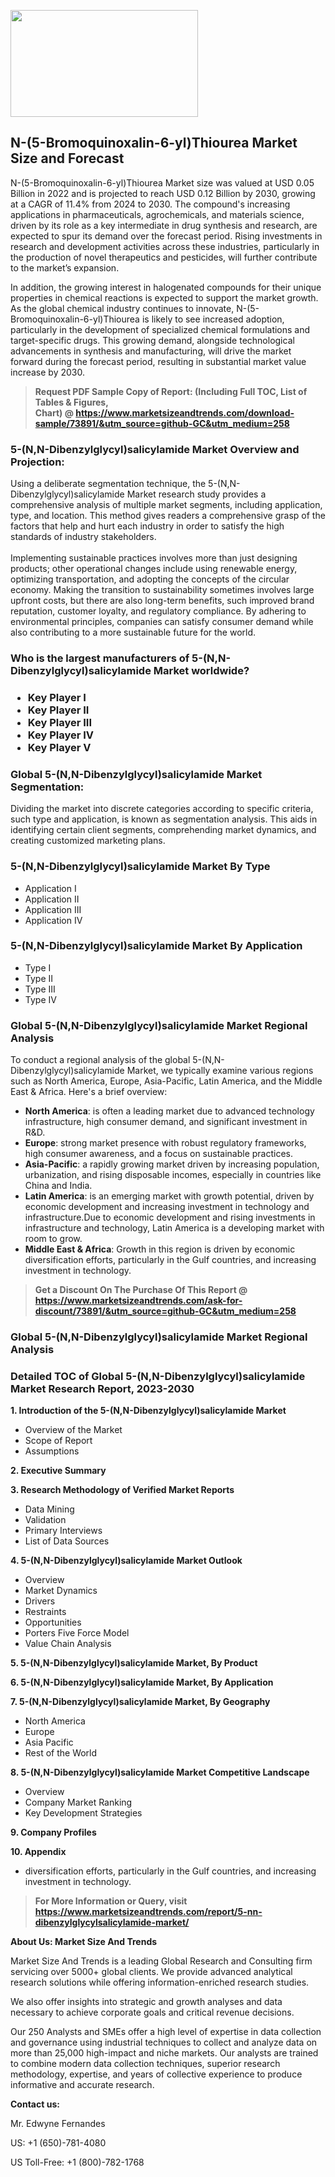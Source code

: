 <p><img class="alignnone size-medium wp-image-20088" src="https://ffe5etoiles.com/wp-content/uploads/2024/12/MST1-300x171.png" alt="" width="300" height="171" /></p><h2>N-(5-Bromoquinoxalin-6-yl)Thiourea Market Size and Forecast</h2><p>N-(5-Bromoquinoxalin-6-yl)Thiourea Market size was valued at USD 0.05 Billion in 2022 and is projected to reach USD 0.12 Billion by 2030, growing at a CAGR of 11.4% from 2024 to 2030. The compound's increasing applications in pharmaceuticals, agrochemicals, and materials science, driven by its role as a key intermediate in drug synthesis and research, are expected to spur its demand over the forecast period. Rising investments in research and development activities across these industries, particularly in the production of novel therapeutics and pesticides, will further contribute to the market’s expansion.</p><p>In addition, the growing interest in halogenated compounds for their unique properties in chemical reactions is expected to support the market growth. As the global chemical industry continues to innovate, N-(5-Bromoquinoxalin-6-yl)Thiourea is likely to see increased adoption, particularly in the development of specialized chemical formulations and target-specific drugs. This growing demand, alongside technological advancements in synthesis and manufacturing, will drive the market forward during the forecast period, resulting in substantial market value increase by 2030.</p></p><blockquote id="" class=""><strong>Request PDF Sample Copy of Report: (Including Full TOC, List of Tables &amp; Figures, Chart)&nbsp;@&nbsp;<strong><a href="https://www.marketsizeandtrends.com/download-sample/73891/&utm_source=github-GC&utm_medium=258" target="_blank">https://www.marketsizeandtrends.com/download-sample/73891/&utm_source=github-GC&utm_medium=258</a></strong></strong></blockquote><h3 id="" class="">5-(N,N-Dibenzylglycyl)salicylamide Market&nbsp;Overview and Projection:</h3><p id="" class="">Using a deliberate segmentation technique, the 5-(N,N-Dibenzylglycyl)salicylamide Market research study provides a comprehensive analysis of multiple market segments, including application, type, and location. This method gives readers a comprehensive grasp of the factors that help and hurt each industry in order to satisfy the high standards of industry stakeholders. <br /> <br />Implementing sustainable practices involves more than just designing products; other operational changes include using renewable energy, optimizing transportation, and adopting the concepts of the circular economy. Making the transition to sustainability sometimes involves large upfront costs, but there are also long-term benefits, such improved brand reputation, customer loyalty, and regulatory compliance. By adhering to environmental principles, companies can satisfy consumer demand while also contributing to a more sustainable future for the world.</p><h3 id="" class="">Who is the largest manufacturers of&nbsp;5-(N,N-Dibenzylglycyl)salicylamide Market worldwide?</h3><h3 class=""><p><ul><li>Key Player I </li><li> Key Player II </li><li> Key Player III </li><li> Key Player IV </li><li> Key Player V</li></ul></p></h3><h3 id="" class="">Global&nbsp;5-(N,N-Dibenzylglycyl)salicylamide Market Segmentation:</h3><p id="" class="">Dividing the market into discrete categories according to specific criteria, such type and application, is known as segmentation analysis. This aids in identifying certain client segments, comprehending market dynamics, and creating customized marketing plans.</p><h3 id="" class="">5-(N,N-Dibenzylglycyl)salicylamide Market&nbsp;By Type</h3><p><p><ul><li>Application I</li><li> Application II</li><li> Application III</li><li> Application IV</p></li></ul></p></p><h3 id="" class="">5-(N,N-Dibenzylglycyl)salicylamide Market&nbsp;By Application</h3><p class=""><p><ul><li>Type I</li><li> Type II</li><li> Type III</li><li> Type IV</li></ul></p></p><h3 id="" class="">Global 5-(N,N-Dibenzylglycyl)salicylamide Market Regional Analysis</h3><p id="" class="">To conduct a regional analysis of the global 5-(N,N-Dibenzylglycyl)salicylamide Market, we typically examine various regions such as North America, Europe, Asia-Pacific, Latin America, and the Middle East &amp; Africa. Here's a brief overview:</p><ul><li><strong>North America</strong>: is often a leading market due to advanced technology infrastructure, high consumer demand, and significant investment in R&amp;D.</li><li><strong>Europe</strong>: strong market presence with robust regulatory frameworks, high consumer awareness, and a focus on sustainable practices.</li><li><strong>Asia-Pacific</strong>: a rapidly growing market driven by increasing population, urbanization, and rising disposable incomes, especially in countries like China and India.</li><li><strong>Latin America</strong>: is an emerging market with growth potential, driven by economic development and increasing investment in technology and infrastructure.Due to economic development and rising investments in infrastructure and technology, Latin America is a developing market with room to grow.</li><li><strong>Middle East &amp; Africa</strong>: Growth in this region is driven by economic diversification efforts, particularly in the Gulf countries, and increasing investment in technology.</li></ul><blockquote id="" class=""><strong>Get a Discount On The Purchase Of This Report @ <strong><a href="https://www.marketsizeandtrends.com/ask-for-discount/73891/&utm_source=github-GC&utm_medium=258" target="_blank">https://www.marketsizeandtrends.com/ask-for-discount/73891/&utm_source=github-GC&utm_medium=258</a></strong></strong></blockquote><h3 id="" class="">Global 5-(N,N-Dibenzylglycyl)salicylamide Market Regional Analysis</h3><h3 id="" class="">Detailed TOC of Global 5-(N,N-Dibenzylglycyl)salicylamide Market Research Report, 2023-2030</h3><p id="" class=""><strong>1. Introduction of the 5-(N,N-Dibenzylglycyl)salicylamide Market</strong></p><ul><li>Overview of the Market</li><li>Scope of Report</li><li>Assumptions</li></ul><p id="" class=""><strong>2. Executive Summary</strong></p><p id="" class=""><strong>3. Research Methodology of Verified Market Reports</strong></p><ul><li>Data Mining</li><li>Validation</li><li>Primary Interviews</li><li>List of Data Sources</li></ul><p id="" class=""><strong>4. 5-(N,N-Dibenzylglycyl)salicylamide Market Outlook</strong></p><ul><li>Overview</li><li>Market Dynamics</li><li>Drivers</li><li>Restraints</li><li>Opportunities</li><li>Porters Five Force Model</li><li>Value Chain Analysis</li></ul><p id="" class=""><strong>5. 5-(N,N-Dibenzylglycyl)salicylamide Market, By Product</strong></p><p id="" class=""><strong>6. 5-(N,N-Dibenzylglycyl)salicylamide Market, By Application</strong></p><p id="" class=""><strong>7. 5-(N,N-Dibenzylglycyl)salicylamide Market, By Geography</strong></p><ul><li>North America</li><li>Europe</li><li>Asia Pacific</li><li>Rest of the World</li></ul><p id="" class=""><strong>8. 5-(N,N-Dibenzylglycyl)salicylamide Market Competitive Landscape</strong></p><ul><li>Overview</li><li>Company Market Ranking</li><li>Key Development Strategies</li></ul><p id="" class=""><strong>9. Company Profiles</strong></p><p id="" class=""><strong>10. Appendix</strong></p><ul><li>diversification efforts, particularly in the Gulf countries, and increasing investment in technology.</li></ul><blockquote id="" class=""><strong>For More Information or Query, visit <strong><strong><a href="https://www.marketsizeandtrends.com/report/5-nn-dibenzylglycylsalicylamide-market/" target="_blank">https://www.marketsizeandtrends.com/report/5-nn-dibenzylglycylsalicylamide-market/</a></strong></strong></strong></blockquote><p id="" class=""><strong>About Us: Market Size And Trends</strong></p><p id="" class="">Market Size And Trends is a leading Global Research and Consulting firm servicing over 5000+ global clients. We provide advanced analytical research solutions while offering information-enriched research studies.</p><p id="" class="">We also offer insights into strategic and growth analyses and data necessary to achieve corporate goals and critical revenue decisions.</p><p id="" class="">Our 250 Analysts and SMEs offer a high level of expertise in data collection and governance using industrial techniques to collect and analyze data on more than 25,000 high-impact and niche markets. Our analysts are trained to combine modern data collection techniques, superior research methodology, expertise, and years of collective experience to produce informative and accurate research.</p><p id="" class=""><strong>Contact us:</strong></p><p id="" class="">Mr. Edwyne Fernandes</p><p id="" class="">US: +1 (650)-781-4080</p><p id="" class="">US Toll-Free: +1 (800)-782-1768</p>
